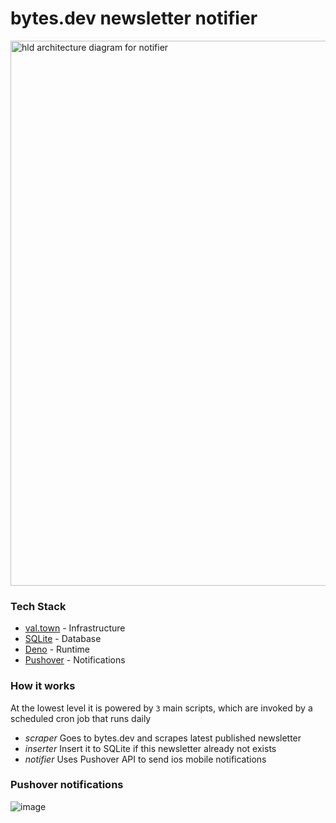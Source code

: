 # bytes.dev newsletter notifier

<img width="872" alt="hld architecture diagram for notifier" src="https://github.com/PranjalAgni/bytesdotdev-notifier/assets/26196076/427c9b1c-b8d8-4249-9feb-e9e3921b09b9">

### Tech Stack

- [val.town](https://www.val.town/) - Infrastructure
- [SQLite](https://www.sqlite.org/index.html) - Database
- [Deno](https://deno.com/) - Runtime
- [Pushover](https://pushover.net/) - Notifications


### How it works

At the lowest level it is powered by `3` main scripts, which are invoked by a scheduled cron job that runs daily

- *scraper* Goes to bytes.dev and scrapes latest published newsletter
- *inserter* Insert it to SQLite if this newsletter already not exists
- *notifier* Uses Pushover API to send ios mobile notifications

### Pushover notifications

![image](https://github.com/PranjalAgni/bytesdotdev-notifier/assets/26196076/f0a73a88-7bbe-4af8-b633-22fa5121f4f8)
